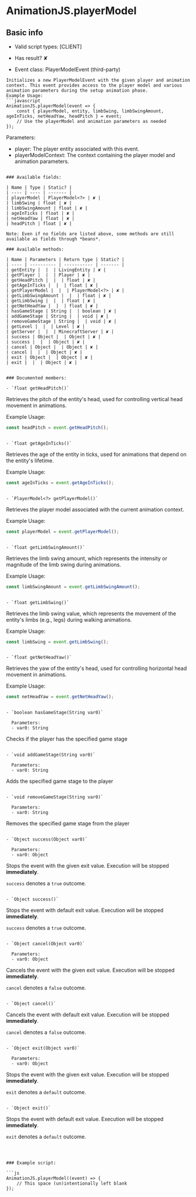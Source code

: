 # AnimationJS.playerModel

## Basic info

- Valid script types: [CLIENT]

- Has result? ✘

- Event class: PlayerModelEvent (third-party)

```
Initializes a new PlayerModelEvent with the given player and animation context. This event provides access to the player model and various animation parameters during the setup animation phase.
Example Usage:
```javascript
AnimationJS.playerModel(event => {
    const { playerModel, entity, limbSwing, limbSwingAmount, ageInTicks, netHeadYaw, headPitch } = event;
    // Use the playerModel and animation parameters as needed
});
```
Parameters:
- player: The player entity associated with this event.
- playerModelContext: The context containing the player model and animation parameters.
```

### Available fields:

| Name | Type | Static? |
| ---- | ---- | ------- |
| playerModel | PlayerModel<?> | ✘ |
| limbSwing | float | ✘ |
| limbSwingAmount | float | ✘ |
| ageInTicks | float | ✘ |
| netHeadYaw | float | ✘ |
| headPitch | float | ✘ |

Note: Even if no fields are listed above, some methods are still available as fields through *beans*.

### Available methods:

| Name | Parameters | Return type | Static? |
| ---- | ---------- | ----------- | ------- |
| getEntity |  |  | LivingEntity | ✘ |
| getPlayer |  |  | Player | ✘ |
| getHeadPitch |  |  | float | ✘ |
| getAgeInTicks |  |  | float | ✘ |
| getPlayerModel |  |  | PlayerModel<?> | ✘ |
| getLimbSwingAmount |  |  | float | ✘ |
| getLimbSwing |  |  | float | ✘ |
| getNetHeadYaw |  |  | float | ✘ |
| hasGameStage | String |  | boolean | ✘ |
| addGameStage | String |  | void | ✘ |
| removeGameStage | String |  | void | ✘ |
| getLevel |  |  | Level | ✘ |
| getServer |  |  | MinecraftServer | ✘ |
| success | Object |  | Object | ✘ |
| success |  |  | Object | ✘ |
| cancel | Object |  | Object | ✘ |
| cancel |  |  | Object | ✘ |
| exit | Object |  | Object | ✘ |
| exit |  |  | Object | ✘ |


### Documented members:

- `float getHeadPitch()`
```
Retrieves the pitch of the entity's head, used for controlling vertical head movement in animations.

Example Usage:
```javascript
const headPitch = event.getHeadPitch();
```
```

- `float getAgeInTicks()`
```
Retrieves the age of the entity in ticks, used for animations that depend on the entity's lifetime.

Example Usage:
```javascript
const ageInTicks = event.getAgeInTicks();
```
```

- `PlayerModel<?> getPlayerModel()`
```
Retrieves the player model associated with the current animation context.

Example Usage:
```javascript
const playerModel = event.getPlayerModel();
```
```

- `float getLimbSwingAmount()`
```
Retrieves the limb swing amount, which represents the intensity or magnitude of the limb swing during animations.

Example Usage:
```javascript
const limbSwingAmount = event.getLimbSwingAmount();
```
```

- `float getLimbSwing()`
```
Retrieves the limb swing value, which represents the movement of the entity's limbs (e.g., legs) during walking animations.

Example Usage:
```javascript
const limbSwing = event.getLimbSwing();
```
```

- `float getNetHeadYaw()`
```
Retrieves the yaw of the entity's head, used for controlling horizontal head movement in animations.

Example Usage:
```javascript
const netHeadYaw = event.getNetHeadYaw();
```
```

- `boolean hasGameStage(String var0)`

  Parameters:
  - var0: String

```
Checks if the player has the specified game stage
```

- `void addGameStage(String var0)`

  Parameters:
  - var0: String

```
Adds the specified game stage to the player
```

- `void removeGameStage(String var0)`

  Parameters:
  - var0: String

```
Removes the specified game stage from the player
```

- `Object success(Object var0)`

  Parameters:
  - var0: Object

```
Stops the event with the given exit value. Execution will be stopped **immediately**.

`success` denotes a `true` outcome.
```

- `Object success()`
```
Stops the event with default exit value. Execution will be stopped **immediately**.

`success` denotes a `true` outcome.
```

- `Object cancel(Object var0)`

  Parameters:
  - var0: Object

```
Cancels the event with the given exit value. Execution will be stopped **immediately**.

`cancel` denotes a `false` outcome.
```

- `Object cancel()`
```
Cancels the event with default exit value. Execution will be stopped **immediately**.

`cancel` denotes a `false` outcome.
```

- `Object exit(Object var0)`

  Parameters:
  - var0: Object

```
Stops the event with the given exit value. Execution will be stopped **immediately**.

`exit` denotes a `default` outcome.
```

- `Object exit()`
```
Stops the event with default exit value. Execution will be stopped **immediately**.

`exit` denotes a `default` outcome.
```



### Example script:

```js
AnimationJS.playerModel((event) => {
	// This space (un)intentionally left blank
});
```

